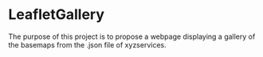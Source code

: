 # LeafletGallery
The purpose of this project is to propose a webpage displaying a gallery of the basemaps from the .json file of xyzservices.
